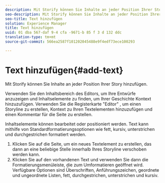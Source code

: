 ```yaml
---
description: Mit Storify können Sie Inhalte an jeder Position Ihrer Story hinzufügen.
seo-description: Mit Storify können Sie Inhalte an jeder Position Ihrer Story hinzufügen.
seo-title: Text hinzufügen
solution: Experience Manager
title: Text hinzufügen
uuid: 01 dba 567-daf 9-4 cfa -9671-b 85 f 3 d 132 ddc
translation-type: tm+mt
source-git-commit: 566ea2587f101202045488e9f4edf73ece100293

---
```



# Text hinzufügen{#add-text}

Mit Storify können Sie Inhalte an jeder Position Ihrer Story hinzufügen.

Verwenden Sie den Inhaltsbereich des Editors, um Ihre Entwürfe anzuzeigen und Inhaltselemente zu finden, um Ihrer Geschichte Kontext hinzuzufügen. Verwenden Sie die Registerkarte "Editor" , um einen Storyline zu erstellen, Kontext zu Ihren Textelementen hinzuzufügen und einen Kommentar für die Seite zu erstellen.

Inhaltselemente können bearbeitet oder positioniert werden. Text kann mithilfe von Standardformatierungsoptionen wie fett, kursiv, unterstrichen und durchgestrichen formatiert werden.

1. Klicken Sie auf die Seite, um ein neues Textelement zu erstellen, das dann an eine beliebige Stelle innerhalb Ihres Storyline verschoben werden kann.
1. Klicken Sie auf den vorhandenen Text und verwenden Sie dann die Formatierungsmenüleiste, die zum Umformatieren geöffnet wird. Verfügbare Optionen sind Überschriften, Anführungszeichen, geordnete und ungeordnete Listen, fett, durchgestrichen, unterstrichen und kursiv.
